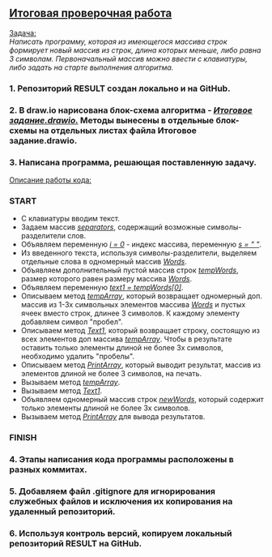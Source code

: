 ## <u>Итоговая проверочная работа</u>


<u>Задача:</u>  
*Написать программу, которая из имеющегося массива строк формирует новый массив из строк, длина которых меньше, либо равна 3 символам. Первоначальный массив можно ввести с клавиатуры, либо задать на старте выполнения алгоритма.*

### 1. Репозиторий RESULT создан локально и на GitHub.

### 2. В draw.io нарисована блок-схема алгоритма - <u>*Итоговое задание.drawio.*</u> Методы вынесены в отдельные блок-схемы на отдельных листах файла Итоговое задание.drawio.

### 3. Написана программа, решающая поставленную задачу.

<u>Описание работы кода:</u>  

### START 

- С клавиатуры вводим текст.
- Задаем массив <u>*separators*</u>, содержащий возможные символы-разделители слов.
- Объявляем переменную <u>*i = 0*</u> - индекс массива, переменную <u>*s = " "*</u>.
- Из введенного текста, используя символы-разделители, выделяем
  отдельные слова в одномерный массив <u>*Words*</u>.     
- Объявляем дополнительный пустой массив строк <u>*tempWords*</u>, размер которого равен размеру массива <u>*Words*</u>.
- Объявляем переменную <u>*text1 = tempWords[0]*</u>.
- Описываем метод <u>*tempArray*</u>, который возвращает одномерный доп. массив из 1-3х символьных элементов массива <u>*Words*</u> и пустых ячеек вместо строк, длинее 3 символов. К каждому элементу добавляем символ "пробел". 
- Описываем метод <u>*Text1*</u>, который возвращает строку, состоящую из всех элементов доп массива <u>*tempArray*</u>. Чтобы в результате оставить только элементы длиной не более 3х символов, необходимо удалить "пробелы".
- Описываем метод <u>*PrintArray*</u>, который выводит результат, массив из элементов длиной не более 3 символов, на печать.
- Вызываем метод <u>*tempArray*</u>.
- Вызываем метод <u>*Text1*</u>.
- Объявляем одномерный массив строк <u>*newWords*</u>, который содержит только элементы длиной не более 3х символов.
-  Вызываем метод <u>*PrintArray*</u> для вывода результатов.

### FINISH 

### 4. Этапы написания кода программы расположены в разных коммитах.

### 5. Добавляем файл .gitignore для игнорирования служебных файлов и исключения их копирования на удаленный репозиторий.

### 6. Используя контроль версий, копируем локальный репозиторий RESULT на GitHub.
